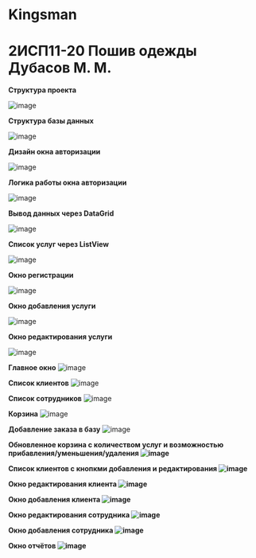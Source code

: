 # Kingsman

<h1>2ИСП11-20 Пошив одежды Дубасов М. М.</h1>
<b>Структура проекта</b>

![image](https://user-images.githubusercontent.com/80783715/224221657-691aee27-4e8b-4023-b123-d6e4f8fa553b.png)

<b>Структура базы данных</b>

![image](https://user-images.githubusercontent.com/80783715/224987098-c7ecb895-f342-4620-95cf-5715b0c372ec.png)

<b>Дизайн окна авторизации</b>

![image](https://user-images.githubusercontent.com/80783715/225836326-3688c056-4db1-454d-b4a9-0941ea7809ef.png)

<b>Логика работы окна авторизации</b>

![image](https://user-images.githubusercontent.com/80783715/226537782-1278aedc-57c2-4c67-aece-3045fc7c13a5.png)

<b>Вывод данных через DataGrid</b>

![image](https://user-images.githubusercontent.com/80783715/226537930-1a074926-9f90-4d6b-afd8-04a797d105e2.png)

<b>Список услуг через ListView</b>

![image](https://user-images.githubusercontent.com/80783715/227509279-667a3319-e241-4739-8899-15dbc15c0d3e.png)

<b>Окно регистрации</b>

![image](https://user-images.githubusercontent.com/80783715/227509504-f26c91a3-e67f-4dfb-980e-674546db3cc9.png)

<b>Окно добавления услуги</b>

![image](https://user-images.githubusercontent.com/80783715/229746689-1179b711-3229-4a5d-8779-49b56112abe6.png)

<b>Окно редактирования услуги</b>

![image](https://user-images.githubusercontent.com/80783715/230601432-1320ee5f-5aa3-4db9-a2fb-09298b9e1efc.png)

<b>Главное окно</b>
![image](https://user-images.githubusercontent.com/80783715/230915075-071c6bf1-215a-4153-96c8-715448283186.png)

<b>Список клиентов</b>
![image](https://user-images.githubusercontent.com/80783715/230915256-3f01a44a-75ba-448f-bf3f-5dcaaeda29bc.png)

<b>Список сотрудников</b>
![image](https://user-images.githubusercontent.com/80783715/230915331-7f8f7b99-fb6d-4318-bd49-57e8791596df.png)

<b>Корзина</b>
![image](https://user-images.githubusercontent.com/80783715/231146884-fdec8296-6ddf-4eff-95b1-a0c658f59c3f.png)

<b>Добавление заказа в базу</b>
![image](https://user-images.githubusercontent.com/80783715/231744110-04b5cb31-2f28-448b-9d6c-cbb016c43d64.png)

<b>Обновленное корзина с количеством услуг и возможностью прибавления/уменьшения/удаления
![image](https://user-images.githubusercontent.com/80783715/234262031-1ae07321-410e-4e0e-b90b-9eba28ab67da.png)

<b>Список клиентов с кнопкми добавления и редактирования</b>
![image](https://github.com/matveydub/Kingsman/assets/80783715/9c4d423f-e6a8-441a-b89f-fa8c84e44bcc)
 
  <b>Окно редактирования клиента</b>
  ![image](https://github.com/matveydub/Kingsman/assets/80783715/99654f47-7c6f-4b81-8bc0-6bf2ea2fae63)

  <b>Окно добавления клиента</b>
  ![image](https://github.com/matveydub/Kingsman/assets/80783715/792c37fb-a350-4a30-aa00-9cd888f6c606)

  <b>Окно редактирования сотрудника</b>
  ![image](https://github.com/matveydub/Kingsman/assets/80783715/c085ebbe-bc72-4a30-9341-006408546a91)

  <b>Окно добавления сотрудника</b>
  ![image](https://github.com/matveydub/Kingsman/assets/80783715/efbff231-5ce3-4b55-b099-6befc3b9d02b)

  <b>Окно отчётов</b>
  ![image](https://github.com/matveydub/Kingsman/assets/80783715/23303767-b9da-4a94-9aeb-b0d4b76a510a)

  
